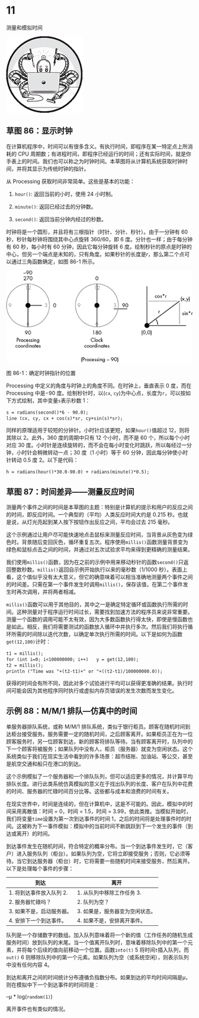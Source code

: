 # 11

测量和模拟时间

![](img/chapterart.png)

## 草图 86：显示时钟

在计算机程序中，时间可以有很多含义。有执行时间，即程序在某一特定点上所消耗的 CPU 周期数；有进程时间，即程序已经运行的时间；还有实际时间，就是你手表上的时间。我们也可以称之为时钟时间。本草图将从计算机系统获取时钟时间，并将其显示为传统时钟的指针。

从 Processing 获取时间非常简单。这些是基本的功能：

1.  `hour()`: 返回当前的小时，使用 24 小时制。

1.  `minute()`: 返回已经过去的分钟数。

1.  `second()`: 返回当前分钟内经过的秒数。

时钟将是一个圆形，并且将有三根指针（时针、分针、秒针）。由于一分钟有 60 秒，秒针每秒钟将围绕其中心点旋转 360/60，即 6 度。分针也一样；由于每分钟有 60 秒，每小时有 60 分钟，因此它每分钟旋转 6 度。绘制秒针的原点是时钟的中心，但另一个端点是未知的，只有角度。如果秒针的长度是*r*，那么第二个点可以通过三角函数确定，如图 86-1 所示。

![f086001](img/f086001.png)

图 86-1：确定时钟指针的位置

Processing 中定义的角度与时钟上的角度不同。在时钟上，垂直表示 0 度，而在 Processing 中是−90 度。绘制秒针时，以(`cx`, `cy`)为中心点，长度为`r`，可以按如下方式绘制，其中变量`s`表示秒数 1：

```
s = radians(second()*6 - 90.0);
line (cx, cy, cx + cos(s)*sr, cy+sin(s)*sr);
```

同样的原理适用于较短的分钟针。小时针应该更短，如果`hour()`值超过 12，则将其除以 2。此外，360 度的周期中只有 12 个小时，而不是 60 个，所以每个小时对应 30 度。小时针是连续旋转的，而不会在每小时变化时跳跃，所以每经过一分钟，小时针会稍微转动一点；30 度（1 小时）等于 60 分钟，因此每分钟使小时针转动 0.5 度 2。以下是代码：

```
h = radians(hour()*30.0-90.0) + radians(minute()*0.5);
```

## 草图 87：时间差异——测量反应时间

测量两个事件之间的时间是本草图的主题：特别是计算机的提示和用户的反应之间的时间，即反应时间。一个典型的（平均）人类反应时间大约是 0.215 秒。也就是说，从灯光亮起到某人按下按钮作出反应之间，平均会过去 215 毫秒。

这个示例通过让用户尽可能快速地点击鼠标来测量反应时间，当背景从灰色变为绿色时。背景随后变回灰色，循环重复五次。程序使用`millis()`函数测量背景变为绿色和鼠标点击之间的时间，并通过对五次试验求平均来得到更精确的测量结果。

我们使用`millis()`函数，因为在之前的示例中用来移动秒针的函数`second()`只返回整数秒数。`millis()`返回自示例开始执行以来的毫秒数（1/1000 秒）。表面上看，这个值似乎没有太大意义，但它的确意味着可以相当准确地测量两个事件之间的时间差。只需在第一个事件发生时调用`millis()`，保存该值，在第二个事件发生时再次调用，并将两者相减。

`millis()`函数可以用于其他目的，其中之一是确定特定循环或函数执行所需的时间。这种测量对于程序运行时间过长，需要找到加速方法的程序员来说非常重要。测量一个函数的调用可能不太有效，因为大多数函数执行得太快，即使是慢函数也是如此。相反，我们将需要测试的函数放入循环中并执行多次。然后我们将执行循环所需的时间除以迭代次数，以确定单次执行所需的时间。以下是如何为函数`get(12,100)`计时：

```
t1 = millis();
for (int i=0; i<100000000; i++)   y = get(12,100);
t2 = millis();
println ("Time was "+(t2-t1)+" or "+((t2-t1)/100000000.0));
```

获得的时间会有所不同，因此对多个试验进行平均可以获得更准确的结果。执行时间可能会因为其他程序同时执行或虚拟内存页错误的发生次数而发生变化。

## 示例 88：M/M/1 排队—仿真中的时间

单服务器排队系统，或称 M/M/1 排队系统，类似于银行柜员。顾客在随机时间到达柜台接受服务。服务需要一定的随机时间，之后顾客离开。如果柜员正在为一位顾客服务时，另一位顾客到达，新的顾客将排队等待。当有顾客离开时，队列中的下一个顾客将被服务；如果队列中没有人，柜员（服务器）就变为空闲状态。这个系统类似于我们在现实生活中看到的许多场景：超市结账、加油站、等公交，甚至是航空交通和船只在港口的到达。

这个示例模拟了一个服务器和一个排队队列，但可以适应更多的情况，并计算平均排队长度。进行此类系统仿真模拟的意义在于找出队列的长度、客户在队列中花费的时间、服务器的忙碌时间百分比等。这些都与成本和浪费的时间有关。

在现实世界中，时间是连续的，但在计算机中，这是不可能的。因此，模拟中的时间采用离散值：时间 = 0，时间 = 1.5，时间 = 3.99，依此类推。当模拟开始时，我们将变量`time`设置为第一次到达事件的时间 1，之后的时间将是处理事件时的时间。这被称为下一事件模拟：模拟中的当前时间不断跳跃到下一个发生的事件（到达或离开）的时间。

到达事件发生在随机时间，符合特定的概率分布。当一个到达事件发生时，它（客户）进入服务队列（柜台）。如果队列为空，它将立即接受服务；否则，它必须等待。当它到达服务器（柜台）时，它将需要一些随机时间来接受服务，然后离开。以下是处理每个事件的步骤：

| **到达** | **离开** |
| --- | --- |
| 1\. 将到达事件放入队列 2. | 1\. 从队列中移除工作任务 3. |
| 2\. 服务器忙碌吗？ | 2\. 队列为空？ |
| 3\. 如果不是，启动服务器。 | 3\. 如果是，服务器变为空闲状态。 |
| 4\. 安排下一个到达事件。 | 4\. 如果不是，安排离开事件。 |

队列是一个存储数字的数组。加入队列意味着将一个新的值（工作任务的随机生成服务时间）放到队列的末尾。当一个值离开队列时，意味着移除队列中的第一个元素，并将每个后续的值向前移动一个位置。函数`into(t)` 5 将时间`t`插入队列，而`out()` 6 则移除队列中的第一个元素。如果队列为空（或系统空闲），则表示队列中没有任何内容 4。

到达和离开之间的时间统计分布遵循负指数分布。如果到达的平均时间间隔是μ，则在模拟中下一个到达事件的时间将是：

–μ * log(`random(1)`)

离开事件也有类似的情况。
